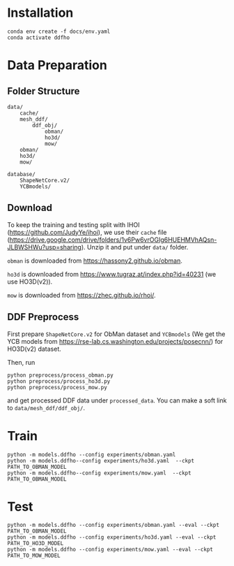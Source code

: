 # Installation
```
conda env create -f docs/env.yaml
conda activate ddfho
```

# Data Preparation

## Folder Structure
```
data/
    cache/
    mesh_ddf/
        ddf_obj/
            obman/
            ho3d/
            mow/
    obman/
    ho3d/
    mow/

database/
    ShapeNetCore.v2/
    YCBmodels/
```

## Download
To keep the training and testing split with IHOI (https://github.com/JudyYe/ihoi), we use their `cache` file (https://drive.google.com/drive/folders/1v6Pw6vrOGIg6HUEHMVhAQsn-JLBWSHWu?usp=sharing). Unzip it and put under `data/` folder.

`obman` is downloaded from https://hassony2.github.io/obman.

`ho3d` is downloaded from https://www.tugraz.at/index.php?id=40231 (we use HO3D(v2)).

`mow` is downloaded from https://zhec.github.io/rhoi/.

## DDF Preprocess
First prepare `ShapeNetCore.v2` for ObMan dataset and `YCBmodels` (We get the YCB models from https://rse-lab.cs.washington.edu/projects/posecnn/) for HO3D(v2) dataset.

Then, run
```
python preprocess/process_obman.py
python preprocess/process_ho3d.py
python preprocess/process_mow.py
```
and get processed DDF data under `processed_data`. You can make a soft link to `data/mesh_ddf/ddf_obj/`.

# Train
```
python -m models.ddfho --config experiments/obman.yaml
python -m models.ddfho--config experiments/ho3d.yaml  --ckpt PATH_TO_OBMAN_MODEL
python -m models.ddfho--config experiments/mow.yaml  --ckpt PATH_TO_OBMAN_MODEL
```

# Test
```
python -m models.ddfho --config experiments/obman.yaml --eval --ckpt PATH_TO_OBMAN_MODEL
python -m models.ddfho --config experiments/ho3d.yaml --eval --ckpt PATH_TO_HO3D_MODEL
python -m models.ddfho --config experiments/mow.yaml --eval --ckpt PATH_TO_MOW_MODEL
```
